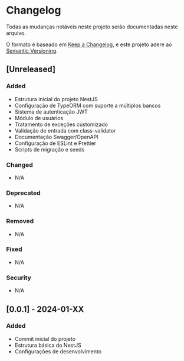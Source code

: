 # Changelog

Todas as mudanças notáveis neste projeto serão documentadas neste arquivo.

O formato é baseado em [Keep a Changelog](https://keepachangelog.com/pt-BR/1.0.0/),
e este projeto adere ao [Semantic Versioning](https://semver.org/lang/pt-BR/).

## [Unreleased]

### Added
- Estrutura inicial do projeto NestJS
- Configuração de TypeORM com suporte a múltiplos bancos
- Sistema de autenticação JWT
- Módulo de usuários
- Tratamento de exceções customizado
- Validação de entrada com class-validator
- Documentação Swagger/OpenAPI
- Configuração de ESLint e Prettier
- Scripts de migração e seeds

### Changed
- N/A

### Deprecated
- N/A

### Removed
- N/A

### Fixed
- N/A

### Security
- N/A

## [0.0.1] - 2024-01-XX

### Added
- Commit inicial do projeto
- Estrutura básica do NestJS
- Configurações de desenvolvimento 